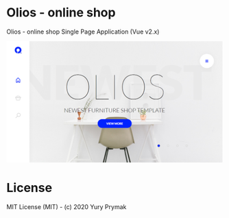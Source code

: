 # Olios - online shop

Olios - online shop Single Page Application (Vue v2.x)

![Olios preview](src/assets/img/OliosPreview.png)

# License

MIT License (MIT) - (c) 2020 Yury Prymak